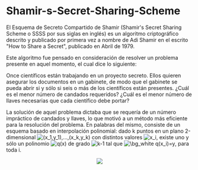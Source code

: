 # Shamir-s-Secret-Sharing-Scheme

El Esquema de Secreto Compartido de Shamir (Shamir's Secret Sharing Scheme o SSSS por sus siglas en inglés) es un algoritmo criptográfico descrito y publicado
por primera vez a nombre de Adi Shamir en el escrito "How to Share a Secret", publicado en Abril de 1979.

Este algoritmo fue pensado en consideración de resolver un problema presente en aquel momento, el cual dice lo siguiente:

Once científicos están trabajando en un proyecto secreto. Ellos quieren asegurar los documentos en un gabinete, de modo que el gabinete se pueda abrir si 
y sólo si seis o más de los científicos están presentes. ¿Cuál es el menor número de candados requeridos? ¿Cuál es el menor número de llaves
necesarias que cada científico debe portar?

La solución de aquel problema dictaba que se requería de un número impráctico de candados y llaves, lo que motivó a un método más eficiente para la resolución del problema.
En palabras del mismo, consiste de un esquema basado en interpolación polinomial: dado k puntos en un plano 2-dimensional <img src="https://latex.codecogs.com/svg.image?(x_1,y_1),...,(x_k,y_k)" title="(x_1,y_1),...,(x_k,y_k)" /> con distintos valores <img src="https://latex.codecogs.com/svg.image?x_i" title="x_i" />, 
existe uno y sólo un polinomio <img src="https://latex.codecogs.com/svg.image?q(x)" title="q(x)" /> de grado <img src="https://latex.codecogs.com/svg.image?k-1" title="k-1" /> tal que <img src="https://latex.codecogs.com/svg.image?\bg_white&space;q(x_i)=y&space;" title="\bg_white q(x_i)=y " />, para toda i.

<div align="center">
    <img src="https://i.postimg.cc/63wQNnDB/imagen-2022-01-25-205810.png"</img> 
</div>

